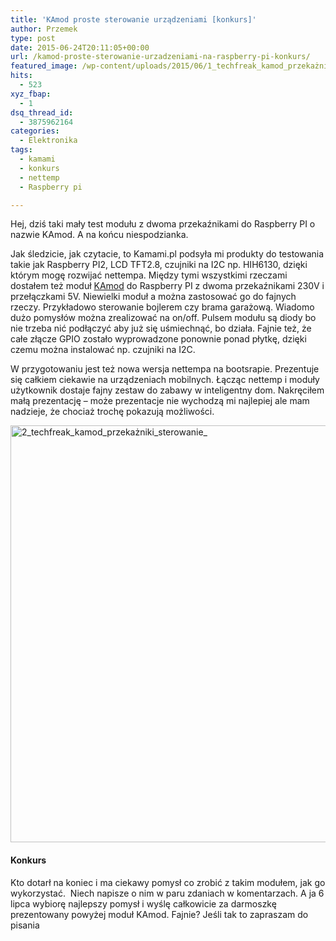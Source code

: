```yaml
---
title: 'KAmod proste sterowanie urządzeniami [konkurs]'
author: Przemek
type: post
date: 2015-06-24T20:11:05+00:00
url: /kamod-proste-sterowanie-urzadzeniami-na-raspberry-pi-konkurs/
featured_image: /wp-content/uploads/2015/06/1_techfreak_kamod_przekażniki_sterowanie_-624x416.jpg
hits:
  - 523
xyz_fbap:
  - 1
dsq_thread_id:
  - 3875962164
categories:
  - Elektronika
tags:
  - kamami
  - konkurs
  - nettemp
  - Raspberry pi

---
```

Hej, dziś taki mały test modułu z dwoma przekaźnikami do Raspberry PI o nazwie KAmod. A na końcu niespodzianka.

<!--more-->

Jak śledzicie, jak czytacie, to Kamami.pl podsyła mi produkty do testowania takie jak Raspberry PI2, LCD TFT2.8, czujniki na I2C np. HIH6130, dzięki którym mogę rozwijać nettempa. Między tymi wszystkimi rzeczami dostałem też moduł [KAmod][1] do Raspberry PI z dwoma przekaźnikami 230V i przełączkami 5V. Niewielki moduł a można zastosować go do fajnych rzeczy. Przykładowo sterowanie bojlerem czy brama garażową. Wiadomo dużo pomysłów można zrealizować na on/off. Pulsem modułu są diody bo nie trzeba nić podłączyć aby już się uśmiechnąć, bo działa. Fajnie też, że całe złącze GPIO zostało wyprowadzone ponownie ponad płytkę, dzięki czemu można instalować np. czujniki na I2C.

W przygotowaniu jest też nowa wersja nettempa na bootsrapie. Prezentuje się całkiem ciekawie na urządzeniach mobilnych. Łącząc nettemp i moduły użytkownik dostaje fajny zestaw do zabawy w inteligentny dom. Nakręciłem małą prezentację &#8211; może prezentacje nie wychodzą mi najlepiej ale mam nadzieje, że chociaż trochę pokazują możliwości.



<a href="http://techfreak.pl/kamod-proste-sterowanie-urzadzeniami-na-raspberry-pi-konkurs/2_techfreak_kamod_przekazniki_sterowanie_/" rel="attachment wp-att-9740"><img class="aligncenter size-full wp-image-9740" src="http://techfreak.pl/wp-content/uploads/2015/06/2_techfreak_kamod_przekażniki_sterowanie_.jpg" alt="2_techfreak_kamod_przekażniki_sterowanie_" width="1000" height="667" /></a>

#### Konkurs

Kto dotarł na koniec i ma ciekawy pomysł co zrobić z takim modułem, jak go wykorzystać.  Niech napisze o nim w paru zdaniach w komentarzach. A ja 6 lipca wybiorę najlepszy pomysł i wyślę całkowicie za darmoszkę prezentowany powyżej moduł KAmod. Fajnie? Jeśli tak to zapraszam do pisania

 [1]: https://kamami.pl/moduly-rozszerzajace-raspberry-pi-2/234073-kamodrpi-pwrrelay.html?ukey=product&productID=234073